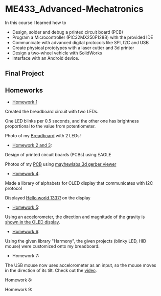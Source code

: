 # ME433_Advanced-Mechatronics

In this course I learned how to 
- Design, solder and debug a printed circuit board (PCB) 
- Program a Microcontroller (PIC32MX250F128B) with the provided IDE
- Communicate with advanced digital protocols like SPI, I2C and USB 
- Create physical prototypes with a laser cutter and 3d printer
- Design a two-wheel vehicle with SolidWorks
- Interface with an Android device.

## Final Project

## Homeworks

* [Homework 1](https://github.com/jongwoo-Lee/ME433_Advanced-Mechatronics/tree/master/HW1):

Created the breadboard circuit with two LEDs.

One LED blinks per 0.5 seconds, and the other one has brightness proportional to the value from potentiometer.

Photo of my [Breadboard](https://github.com/jongwoo-Lee/ME433_Advanced-Mechatronics/blob/master/HW1/IMG_2373.jpg) with 2 LEDs!

* [Homework 2 and 3](https://github.com/jongwoo-Lee/ME433_Advanced-Mechatronics/tree/master/HW2%263):

Design of printed circuit boards (PCBs) using EAGLE

Photos of my [PCB](https://github.com/jongwoo-Lee/ME433_Advanced-Mechatronics/tree/master/HW2%263) using [mayhewlabs 3d gerber viewer](http://mayhewlabs.com/webGerber/)


* [Homework 4](https://github.com/jongwoo-Lee/ME433_Advanced-Mechatronics/tree/master/HW4):

Made a library of alphabets for OLED display that communicates with I2C protocol

Displayed [Hello world 1337!](https://github.com/jongwoo-Lee/ME433_Advanced-Mechatronics/blob/master/HW4/oled.X/IMG_0221%20copy.jpg) on the display


* [Homework 5](https://github.com/jongwoo-Lee/ME433_Advanced-Mechatronics/tree/master/HW5/accel.X):

Using an accelorometer, the direction and magnitude of the gravity is [shown in the OLED display](https://github.com/jongwoo-Lee/ME433_Advanced-Mechatronics/blob/master/HW5/accel.X/IMG_0223.jpg).

* [Homework 6](https://github.com/Jongwoo-Lee/ME433_Advanced-Mechatronics/tree/master/HW6):

Using the given library "Harmony", the given projects (blinky LED, HID mouse) were customized onto my breadboard.


* Homework 7:

The USB mouse now uses accelorometer as an input, so the mouse moves in the direction of its tilt.
Check out the [video](https://github.com/Jongwoo-Lee/ME433_Advanced-Mechatronics/blob/master/HW7/mouse.gif).

Homework 8:

Homework 9:
